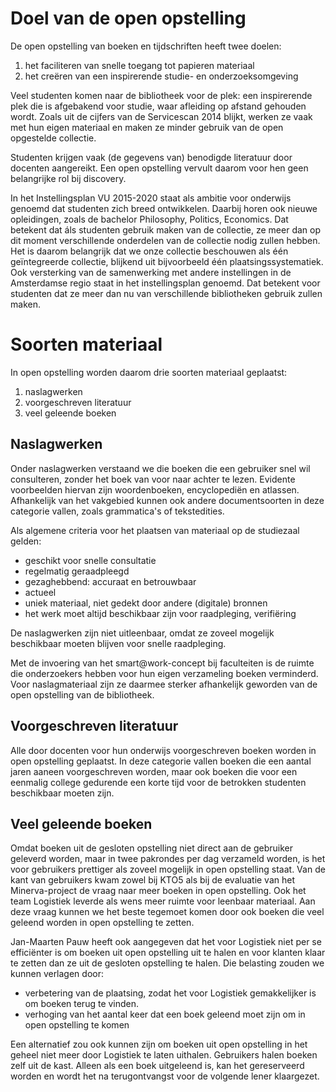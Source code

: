 # Doel van de open opstelling #

De open opstelling van boeken en tijdschriften heeft twee doelen:

1. het faciliteren van snelle toegang tot papieren materiaal
2. het creëren van een inspirerende studie- en onderzoeksomgeving

Veel studenten komen naar de bibliotheek voor de plek: een inspirerende plek die is afgebakend voor studie, waar afleiding  op afstand gehouden wordt. Zoals uit de cijfers van de Servicescan 2014 blijkt,  werken ze vaak met hun eigen materiaal en maken ze minder gebruik van de open opgestelde collectie.

Studenten krijgen vaak (de gegevens van) benodigde literatuur door docenten aangereikt. Een open opstelling vervult daarom voor hen geen belangrijke rol bij discovery.

In het Instellingsplan VU 2015-2020 staat als ambitie voor onderwijs genoemd dat studenten zich breed ontwikkelen. Daarbij horen ook nieuwe opleidingen, zoals de bachelor Philosophy, Politics, Economics. Dat betekent dat áls studenten gebruik maken van de collectie, ze meer dan op dit moment verschillende onderdelen van de collectie nodig zullen hebben. Het is daarom belangrijk dat we onze collectie beschouwen als één geïntegreerde collectie, blijkend uit bijvoorbeeld één plaatsingssystematiek.
Ook versterking van de samenwerking met andere instellingen in de Amsterdamse regio staat in het instellingsplan genoemd. Dat betekent voor studenten dat ze meer dan nu van verschillende bibliotheken gebruik zullen maken. 

# Soorten materiaal #

In open opstelling worden daarom drie soorten materiaal geplaatst:

1. naslagwerken
2. voorgeschreven literatuur
3. veel geleende boeken

## Naslagwerken ##

Onder naslagwerken verstaand we die boeken die een gebruiker snel wil consulteren, zonder het boek van voor naar achter te lezen. Evidente voorbeelden hiervan zijn woordenboeken, encyclopediën en atlassen. Afhankelijk van het vakgebied kunnen ook andere documentsoorten in deze categorie vallen, zoals grammatica's of tekstedities. 

Als algemene criteria voor het plaatsen van materiaal op de studiezaal gelden:

* geschikt voor snelle consultatie
* regelmatig geraadpleegd
* gezaghebbend: accuraat en betrouwbaar
* actueel
* uniek materiaal, niet gedekt door andere (digitale) bronnen
* het werk moet altijd beschikbaar zijn voor raadpleging, verifiëring

De naslagwerken zijn niet uitleenbaar, omdat ze zoveel mogelijk beschikbaar moeten blijven voor snelle raadpleging.

Met de invoering van het smart@work-concept bij faculteiten is de ruimte die onderzoekers hebben voor hun eigen verzameling boeken verminderd. Voor naslagmateriaal zijn ze daarmee sterker afhankelijk geworden van de open opstelling van de bibliotheek.

## Voorgeschreven literatuur ##

Alle door docenten voor hun onderwijs voorgeschreven boeken worden in open opstelling geplaatst. In deze categorie vallen boeken die een aantal jaren aaneen voorgeschreven worden, maar ook boeken die voor een eenmalig college gedurende een korte tijd voor de betrokken studenten beschikbaar moeten zijn. 

## Veel geleende boeken ##

Omdat boeken uit de gesloten opstelling niet direct aan de gebruiker geleverd worden, maar in twee pakrondes per dag verzameld worden, is het voor gebruikers prettiger als zoveel mogelijk in open opstelling staat. Van de kant van gebruikers kwam zowel bij KTO5 als bij de evaluatie van het Minerva-project de vraag naar meer boeken in open opstelling. Ook het team Logistiek leverde als wens meer ruimte voor leenbaar materiaal. Aan deze vraag kunnen we het beste tegemoet komen door ook boeken die veel geleend worden in open opstelling te zetten. 

Jan-Maarten Pauw heeft ook aangegeven dat het voor Logistiek niet per se efficiënter is om boeken uit open opstelling uit te halen en voor klanten klaar te zetten dan ze uit de gesloten opstelling te halen. Die belasting zouden we kunnen verlagen door:

* verbetering van de plaatsing, zodat het voor Logistiek gemakkelijker is om boeken terug te vinden.
* verhoging van het aantal keer dat een boek geleend moet zijn om in open opstelling te komen

Een alternatief zou ook kunnen zijn om boeken uit open opstelling in het geheel niet meer door Logistiek te laten uithalen. Gebruikers halen boeken zelf uit de kast. Alleen als een boek uitgeleend is, kan het gereserveerd worden en wordt het na terugontvangst voor de volgende lener klaargezet.

